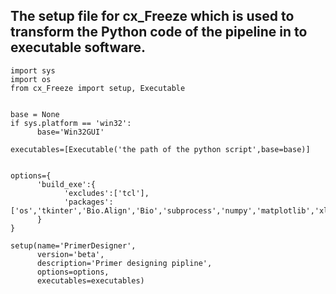 ## The setup file for cx_Freeze which is used to transform the Python code of the pipeline in to executable software.
```
import sys
import os
from cx_Freeze import setup, Executable


base = None
if sys.platform == 'win32':
      base='Win32GUI'

executables=[Executable('the path of the python script',base=base)]


options={
      'build_exe':{
            'excludes':['tcl'],
            'packages':['os','tkinter','Bio.Align','Bio','subprocess','numpy','matplotlib','xlsxwriter']
      }
}

setup(name='PrimerDesigner',
      version='beta',
      description='Primer designing pipline',
      options=options,
      executables=executables)

```

